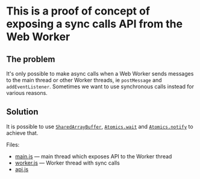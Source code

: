 # This is a proof of concept of exposing a sync calls API from the Web Worker

## The problem

It's only possible to make async calls when a Web Worker sends messages to the
main thread or other Worker threads, ie `postMessage` and `addEventListener`.
Sometimes we want to use synchronous calls instead for various reasons.

## Solution
It is possible to use [`SharedArrayBuffer`][SharedArrayBuffer],
[`Atomics.wait`][Atomics.wait] and [`Atomics.notify`][Atomics.notify] to
achieve that.

Files:
- [main.js](./src/main.js) — main thread which exposes API to the Worker thread
- [worker.js](./src/worker.js) — Worker thread with sync calls
- [api.js]()

[SharedArrayBuffer]: https://developer.mozilla.org/en-US/docs/Web/JavaScript/Reference/Global_Objects/SharedArrayBuffer
[Atomics.wait]: https://developer.mozilla.org/en-US/docs/Web/JavaScript/Reference/Global_Objects/Atomics/wait
[Atomics.notify]: https://developer.mozilla.org/en-US/docs/Web/JavaScript/Reference/Global_Objects/Atomics/notify

